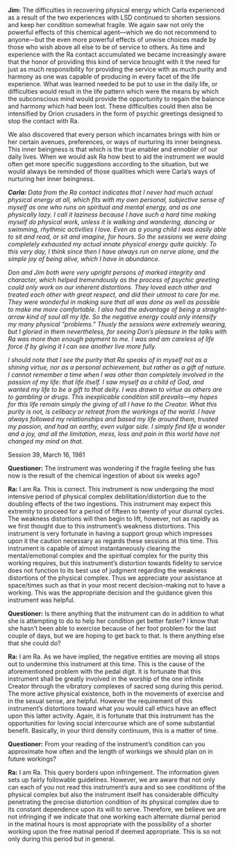 <p><strong>Jim:</strong> The difficulties in recovering physical energy which Carla experienced as a result of the two experiences with LSD continued to shorten sessions and keep her condition somewhat fragile. We again saw not only the powerful effects of this chemical agent—which we do not recommend to anyone—but the even more powerful effects of unwise choices made by those who wish above all else to be of service to others. As time and experience with the Ra contact accumulated we became increasingly aware that the honor of providing this kind of service brought with it the need for just as much responsibility for providing the service with as much purity and harmony as one was capable of producing in every facet of the life experience. What was learned needed to be put to use in the daily life, or difficulties would result in the life pattern which were the means by which the subconscious mind would provide the opportunity to regain the balance and harmony which had been lost. These difficulties could then also be intensified by Orion crusaders in the form of psychic greetings designed to stop the contact with Ra.</p>
<p>We also discovered that every person which incarnates brings with him or her certain avenues, preferences, or ways of nurturing its inner beingness. This inner beingness is that which is the true enabler and ennobler of our daily lives. When we would ask Ra how best to aid the instrument we would often get more specific suggestions according to the situation, but we would always be reminded of those qualities which were Carla’s ways of nurturing her inner beingness.</p>
<p><strong><em>Carla:</em></strong><em> Data from the Ra contact indicates that I never had much actual physical energy at all, which fits with my own personal, subjective sense of myself as one who runs on spiritual and mental energy, and as one physically lazy. I call it laziness because I have such a hard time making myself do physical work, unless it is walking and wandering, dancing or swimming, rhythmic activities I love. Even as a young child I was easily able to sit and read, or sit and imagine, for hours. So the sessions we were doing completely exhausted my actual innate physical energy quite quickly. To this very day, I think since then I have always run on nerve alone, and the simple joy of being alive, which I have in abundance.</em></p>
<p><em>Don and Jim both were very upright persons of marked integrity and character, which helped tremendously as the process of psychic greeting could only work on our inherent distortions. They loved each other and treated each other with great respect, and did their utmost to care for me. They were wonderful in making sure that all was done as well as possible to make me more comfortable. I also had the advantage of being a straight-arrow kind of soul all my life. So the negative energy could only intensify my many physical “problems.” Thusly the sessions were extremely wearing, but I gloried in them nevertheless, for seeing Don’s pleasure in the talks with Ra was more than enough payment to me. I was and am careless of life force if by giving it I can see another live more fully.</em></p>
<p><em>I should note that I see the purity that Ra speaks of in myself not as a shining virtue, nor as a personal achievement, but rather as a gift of nature. I cannot remember a time when I was other than completely involved in the passion of my life: that life itself. I saw myself as a child of God, and wanted my life to be a gift to that deity. I was drawn to virtue as others are to gambling or drugs. This inexplicable condition still prevails—my hopes for this life remain simply the giving of all I have to the Creator. What this purity is not, is celibacy or retreat from the workings of the world. I have always followed my relationships and based my life around them, trusted my passion, and had an earthy, even vulgar side. I simply find life a wonder and a joy, and all the limitation, mess, loss and pain in this world have not changed my mind on that.</em></p>
<p class="transcript-sub-title">Session 39, March 16, 1981</p>
<p><strong>Questioner:</strong> The instrument was wondering if the fragile feeling she has now is the result of the chemical ingestion of about six weeks ago?</p>
<p><strong>Ra:</strong> I am Ra. This is correct. This instrument is now undergoing the most intensive period of physical complex debilitation/distortion due to the doubling effects of the two ingestions. This instrument may expect this extremity to proceed for a period of fifteen to twenty of your diurnal cycles. The weakness distortions will then begin to lift, however, not as rapidly as we first thought due to this instrument’s weakness distortions. This instrument is very fortunate in having a support group which impresses upon it the caution necessary as regards these sessions at this time. This instrument is capable of almost instantaneously clearing the mental/emotional complex and the spiritual complex for the purity this working requires, but this instrument’s distortion towards fidelity to service does not function to its best use of judgment regarding the weakness distortions of the physical complex. Thus we appreciate your assistance at space/times such as that in your most recent decision-making not to have a working. This was the appropriate decision and the guidance given this instrument was helpful.</p>
<p><strong>Questioner:</strong> Is there anything that the instrument can do in addition to what she is attempting to do to help her condition get better faster? I know that she hasn’t been able to exercise because of her foot problem for the last couple of days, but we are hoping to get back to that. Is there anything else that she could do?</p>
<p><strong>Ra:</strong> I am Ra. As we have implied, the negative entities are moving all stops out to undermine this instrument at this time. This is the cause of the aforementioned problem with the pedal digit. It is fortunate that this instrument shall be greatly involved in the worship of the one infinite Creator through the vibratory complexes of sacred song during this period. The more active physical existence, both in the movements of exercise and in the sexual sense, are helpful. However the requirement of this instrument’s distortions toward what you would call ethics have an effect upon this latter activity. Again, it is fortunate that this instrument has the opportunities for loving social intercourse which are of some substantial benefit. Basically, in your third density continuum, this is a matter of time.</p>
<p><strong>Questioner:</strong> From your reading of the instrument’s condition can you approximate how often and the length of workings we should plan on in future workings?</p>
<p><strong>Ra:</strong> I am Ra. This query borders upon infringement. The information given sets up fairly followable guidelines. However, we are aware that not only can each of you not read this instrument’s aura and so see conditions of the physical complex but also the instrument itself has considerable difficulty penetrating the precise distortion condition of its physical complex due to its constant dependence upon its will to serve. Therefore, we believe we are not infringing if we indicate that one working each alternate diurnal period in the matinal hours is most appropriate with the possibility of a shorter working upon the free matinal period if deemed appropriate. This is so not only during this period but in general.</p>